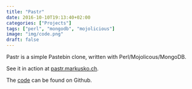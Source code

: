 ```yaml
---
title: "Pastr"
date: 2016-10-10T19:13:40+02:00
categories: ["Projects"]
tags: ["perl", "mongodb", "mojolicious"]
image: "img/code.png"
draft: false
---
```


Pastr is a simple Pastebin clone, written with Perl/Mojolicous/MongoDB.

See it in action at [pastr.markusko.ch](https://pastr.markusko.ch).

The [code](https://github.com/jbob/pastr) can be found on Github.
